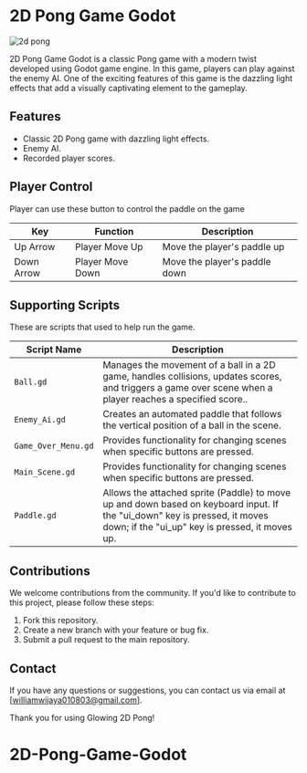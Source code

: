 # 2D Pong Game Godot

![2d pong](https://github.com/William3152/2D-Pong/assets/116702856/880813f2-86e2-4944-8b09-df22b46d5887)

2D Pong Game Godot is a classic Pong game with a modern twist developed using Godot game engine. 
In this game, players can play against the enemy AI.
One of the exciting features of this game is the dazzling light effects that add a visually captivating element to the gameplay.


## Features

- Classic 2D Pong game with dazzling light effects.
- Enemy AI.
- Recorded player scores.

## Player Control 

Player can use these button to control the paddle on the game 

| Key          | Function          | Description             |
| ------------ | ----------------- | ----------------------- |
| Up Arrow     | Player Move Up  | Move the player's paddle up   |
| Down Arrow   | Player Move Down| Move the player's paddle down |

## Supporting Scripts

These are scripts that used to help run the game.

| Script Name           | Description                                          |
| --------------------- | ---------------------------------------------------- |
| `Ball.gd`      | Manages the movement of a ball in a 2D game, handles collisions, updates scores, and triggers a game over scene when a player reaches a specified score..  |
| `Enemy_Ai.gd`  | Creates an automated paddle that follows the vertical position of a ball in the scene. |
| `Game_Over_Menu.gd` | Provides functionality for changing scenes when specific buttons are pressed. |
| `Main_Scene.gd`  | Provides functionality for changing scenes when specific buttons are pressed.    |
| `Paddle.gd`    | Allows the attached sprite (Paddle) to move up and down based on keyboard input. If the "ui_down" key is pressed, it moves down; if the "ui_up" key is pressed, it moves up. |


## Contributions

We welcome contributions from the community. If you'd like to contribute to this project, please follow these steps:

1. Fork this repository.
2. Create a new branch with your feature or bug fix.
3. Submit a pull request to the main repository.

## Contact

If you have any questions or suggestions, you can contact us via email at [williamwijaya010803@gmail.com].

Thank you for using Glowing 2D Pong!
# 2D-Pong-Game-Godot
